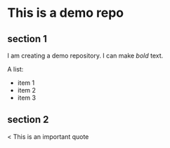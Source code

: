 # This is a demo repo

## section 1

I am creating a demo repository. I can make *bold* text.

 A list:
- item 1
- item 2
- item 3

## section 2

< This is an important quote
